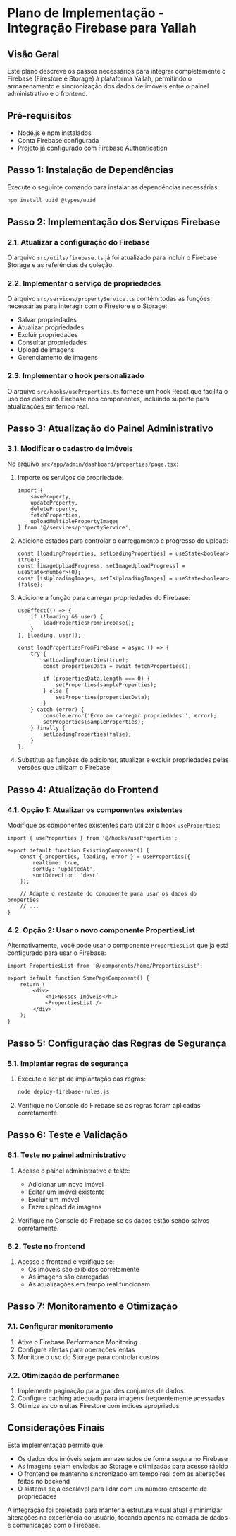 # Plano de Implementação - Integração Firebase para Yallah

## Visão Geral

Este plano descreve os passos necessários para integrar completamente o Firebase (Firestore e Storage) à plataforma Yallah, permitindo o armazenamento e sincronização dos dados de imóveis entre o painel administrativo e o frontend.

## Pré-requisitos

- Node.js e npm instalados
- Conta Firebase configurada
- Projeto já configurado com Firebase Authentication

## Passo 1: Instalação de Dependências

Execute o seguinte comando para instalar as dependências necessárias:

```bash
npm install uuid @types/uuid
```

## Passo 2: Implementação dos Serviços Firebase

### 2.1. Atualizar a configuração do Firebase

O arquivo `src/utils/firebase.ts` já foi atualizado para incluir o Firebase Storage e as referências de coleção. 

### 2.2. Implementar o serviço de propriedades

O arquivo `src/services/propertyService.ts` contém todas as funções necessárias para interagir com o Firestore e o Storage:
- Salvar propriedades
- Atualizar propriedades
- Excluir propriedades
- Consultar propriedades
- Upload de imagens
- Gerenciamento de imagens

### 2.3. Implementar o hook personalizado 

O arquivo `src/hooks/useProperties.ts` fornece um hook React que facilita o uso dos dados do Firebase nos componentes, incluindo suporte para atualizações em tempo real.

## Passo 3: Atualização do Painel Administrativo

### 3.1. Modificar o cadastro de imóveis

No arquivo `src/app/admin/dashboard/properties/page.tsx`:

1. Importe os serviços de propriedade:
   ```tsx
   import { 
       saveProperty, 
       updateProperty, 
       deleteProperty, 
       fetchProperties, 
       uploadMultiplePropertyImages 
   } from '@/services/propertyService';
   ```

2. Adicione estados para controlar o carregamento e progresso do upload:
   ```tsx
   const [loadingProperties, setLoadingProperties] = useState<boolean>(true);
   const [imageUploadProgress, setImageUploadProgress] = useState<number>(0);
   const [isUploadingImages, setIsUploadingImages] = useState<boolean>(false);
   ```

3. Adicione a função para carregar propriedades do Firebase:
   ```tsx
   useEffect(() => {
       if (!loading && user) {
           loadPropertiesFromFirebase();
       }
   }, [loading, user]);

   const loadPropertiesFromFirebase = async () => {
       try {
           setLoadingProperties(true);
           const propertiesData = await fetchProperties();
           
           if (propertiesData.length === 0) {
               setProperties(sampleProperties);
           } else {
               setProperties(propertiesData);
           }
       } catch (error) {
           console.error('Erro ao carregar propriedades:', error);
           setProperties(sampleProperties);
       } finally {
           setLoadingProperties(false);
       }
   };
   ```

4. Substitua as funções de adicionar, atualizar e excluir propriedades pelas versões que utilizam o Firebase.

## Passo 4: Atualização do Frontend

### 4.1. Opção 1: Atualizar os componentes existentes

Modifique os componentes existentes para utilizar o hook `useProperties`:

```tsx
import { useProperties } from '@/hooks/useProperties';

export default function ExistingComponent() {
    const { properties, loading, error } = useProperties({
        realtime: true,
        sortBy: 'updatedAt',
        sortDirection: 'desc'
    });
    
    // Adapte o restante do componente para usar os dados do properties
    // ...
}
```

### 4.2. Opção 2: Usar o novo componente PropertiesList

Alternativamente, você pode usar o componente `PropertiesList` que já está configurado para usar o Firebase:

```tsx
import PropertiesList from '@/components/home/PropertiesList';

export default function SomePageComponent() {
    return (
        <div>
            <h1>Nossos Imóveis</h1>
            <PropertiesList />
        </div>
    );
}
```

## Passo 5: Configuração das Regras de Segurança

### 5.1. Implantar regras de segurança

1. Execute o script de implantação das regras:
   ```bash
   node deploy-firebase-rules.js
   ```

2. Verifique no Console do Firebase se as regras foram aplicadas corretamente.

## Passo 6: Teste e Validação

### 6.1. Teste no painel administrativo

1. Acesse o painel administrativo e teste:
   - Adicionar um novo imóvel
   - Editar um imóvel existente
   - Excluir um imóvel
   - Fazer upload de imagens

2. Verifique no Console do Firebase se os dados estão sendo salvos corretamente.

### 6.2. Teste no frontend

1. Acesse o frontend e verifique se:
   - Os imóveis são exibidos corretamente
   - As imagens são carregadas
   - As atualizações em tempo real funcionam

## Passo 7: Monitoramento e Otimização

### 7.1. Configurar monitoramento

1. Ative o Firebase Performance Monitoring
2. Configure alertas para operações lentas
3. Monitore o uso do Storage para controlar custos

### 7.2. Otimização de performance

1. Implemente paginação para grandes conjuntos de dados
2. Configure caching adequado para imagens frequentemente acessadas
3. Otimize as consultas Firestore com índices apropriados

## Considerações Finais

Esta implementação permite que:
- Os dados dos imóveis sejam armazenados de forma segura no Firebase
- As imagens sejam enviadas ao Storage e otimizadas para acesso rápido
- O frontend se mantenha sincronizado em tempo real com as alterações feitas no backend
- O sistema seja escalável para lidar com um número crescente de propriedades

A integração foi projetada para manter a estrutura visual atual e minimizar alterações na experiência do usuário, focando apenas na camada de dados e comunicação com o Firebase. 